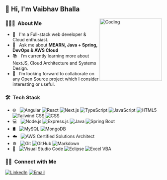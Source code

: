 
<h2> 👋 Hi, I'm Vaibhav Bhalla  </h2>
<a href="https://bhallavbv.vercel.app/" target="_blank" rel="noopener noreferrer"><img align="right" alt="Coding" width="200" src="https://github.com/bhallavbv/bhallavbv/assets/45514004/19bc6292-b79b-484c-9d08-f79e6693e6d9"></a>

<h3> 👨🏻‍💻 &nbsp;About Me </h3>

- 🔭 &nbsp; I'm a Full-stack web developer & Cloud enthusiast.
- 💬 &nbsp; Ask me about **MEARN, Java + Spring, DevOps & AWS Cloud**
- :books: &nbsp; I’m currently learning more about NextJS, Cloud Architecture and Systems Design.
- 👯 &nbsp; I’m looking forward to collaborate on any Open Source project which I consider interesting or useful.

<h3> 🛠 &nbsp;Tech Stack</h3>

- 🌐 &nbsp;
	![Angular](https://img.shields.io/badge/-Angular-333333?style=flat&logo=Angular&logoColor=DD0031)
  ![React](https://img.shields.io/badge/-React-333333?style=flat&logo=react)
	![Next.js](https://img.shields.io/badge/-Next.js-333333?style=flat&logo=next.js)
	![TypeScript](https://img.shields.io/badge/-TypeScript-333333?style=flat&logo=typescript)
  ![JavaScript](https://img.shields.io/badge/-JavaScript-333333?style=flat&logo=javascript)
	![HTML5](https://img.shields.io/badge/-HTML5-333333?style=flat&logo=HTML5)
  ![Tailwind CSS](https://img.shields.io/badge/-Tailwind_CSS-333333?style=flat&logo=tailwind-css)
  ![CSS](https://img.shields.io/badge/-CSS-333333?style=flat&logo=CSS3&logoColor=1572B6)
- 💻 &nbsp;
  ![Node.js](https://img.shields.io/badge/-Node.js-333333?style=flat&logo=node.js)
	![Express.js](https://img.shields.io/badge/-Express.js-333333?style=flat&logo=express)
  ![Java](https://img.shields.io/badge/-Java-333333?style=flat&logo=java)
	![Spring Boot](https://img.shields.io/badge/-Spring_Boot-333333?style=flat&logo=spring)
- 🛢 &nbsp;
  ![MySQL](https://img.shields.io/badge/-MySQL-333333?style=flat&logo=mysql)
  ![MongoDB](https://img.shields.io/badge/-MongoDB-333333?style=flat&logo=mongodb)
- ☁️ &nbsp; ![AWS Certified Solutions Architect](https://img.shields.io/badge/-AWS_Certified_Solutions_Architect-333333?style=flat&logo=amazon-aws)
- ⚙️ &nbsp;
  ![Git](https://img.shields.io/badge/-Git-333333?style=flat&logo=git)
  ![GitHub](https://img.shields.io/badge/-GitHub-333333?style=flat&logo=github)
  ![Markdown](https://img.shields.io/badge/-Markdown-333333?style=flat&logo=markdown)
- 🔧 &nbsp;
  ![Visual Studio Code](https://img.shields.io/badge/-Visual%20Studio%20Code-333333?style=flat&logo=visual-studio-code&logoColor=007ACC)
  ![Eclipse](https://img.shields.io/badge/-Eclipse-333333?style=flat&logo=eclipse-ide&logoColor=F7941E)
  ![Excel VBA](https://img.shields.io/badge/-Excel-333333?style=flat&logo=microsoft-excel&logoColor=217346)


<h3> 🤝🏻 &nbsp;Connect with Me </h3>

<p align="left">
<!--   <a href="https://bhallavbv.vercel.app/" target="_blank" rel="noopener noreferrer"><img alt="Vaibhav Bhalla Portfolio Website" src="https://img.shields.io/badge/Website-https://bhallavbv.vercel.app-blue?style=flat-square&logo=google-chrome"></a> -->
  <a href="https://www.linkedin.com/in/vaibhav-bhalla/" target="_blank" rel="noopener noreferrer"><img alt="LinkedIn" src="https://img.shields.io/badge/LinkedIn-Vaibhav%20Bhalla-blue?style=flat-square&logo=linkedin"></a>
  <a href="mailto:bhallavbv@gmail.com" target="_blank" rel="noopener noreferrer"><img alt="Email" src="https://img.shields.io/badge/Email-bhallavbv@gmail.com-blue?style=flat-square&logo=gmail"></a>
</p>
